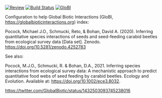 [![Review](https://github.com/globalbioticinteractions/pocock2021/actions/workflows/review.yml/badge.svg)](https://github.com/globalbioticinteractions/pocock2021/actions) [![Build Status](https://travis-ci.com/globalbioticinteractions/pocock2021.svg)](https://travis-ci.com/globalbioticinteractions/pocock2021) [![GloBI](https://api.globalbioticinteractions.org/interaction.svg?accordingTo=globi:globalbioticinteractions/pocock2021&refutes=true&refutes=false)](https://globalbioticinteractions.org/?accordingTo=globi:globalbioticinteractions/pocock2021)

Configuration to help Global Biotic Interactions (GloBI, https://globalbioticinteractions.org) index: 

Pocock, Michael J.O., Schmucki, Reto, & Bohan, David A. (2020). Inferring quantitative species interactions of seeds and seed-feeding carabid beetles from ecological survey data [Data set]. Zenodo. https://doi.org/10.5281/zenodo.4252783

See also:

Pocock, M.J.O., Schmucki, R. & Bohan, D.A., 2021. Inferring species interactions from ecological survey data: A mechanistic approach to predict quantitative food webs of seed feeding by carabid beetles. Ecology and Evolution. Available at: https://doi.org/10.1002/ece3.8032.

https://twitter.com/GlobalBiotic/status/1432503093745238016
